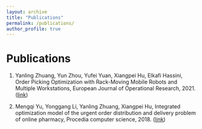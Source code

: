 ```yaml
---
layout: archive
title: "Publications"
permalink: /publications/
author_profile: true
---
```


Publications
=======
1. Yanling Zhuang, Yun Zhou, Yufei Yuan, Xiangpei Hu, Elkafi Hassini, Order Picking Optimization with Rack-Moving Mobile Robots and Multiple Workstations, European Journal of Operational Research, 2021. (<u><a href="https://doi.org/10.1016/j.ejor.2021.08.003">link</a></u>)

2. Mengqi Yu, Yonggang Li, Yanling Zhuang, Xiangpei Hu, Integrated optimization model of the urgent order distribution and delivery problem of online pharmacy, Procedia computer science, 2018. (<u><a href="https://doi.org/10.1016/j.procs.2018.08.067">link</a></u>)
